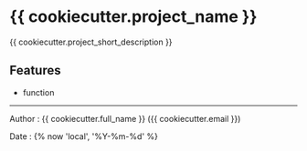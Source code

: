 # {{ cookiecutter.project_name }}

{{ cookiecutter.project_short_description }}



## Features
* function





---
Author : {{ cookiecutter.full_name }} ({{ cookiecutter.email }})

Date : {% now 'local', '%Y-%m-%d' %}